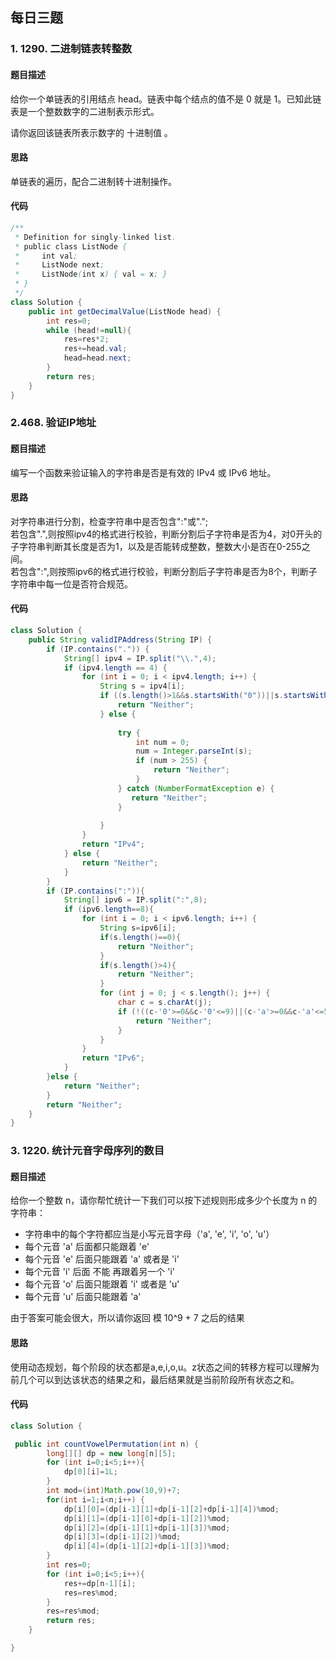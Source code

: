 ## 每日三题
### 1. 1290. 二进制链表转整数
#### 题目描述
给你一个单链表的引用结点 head。链表中每个结点的值不是 0 就是 1。已知此链表是一个整数数字的二进制表示形式。

请你返回该链表所表示数字的 十进制值 。
#### 思路
单链表的遍历，配合二进制转十进制操作。
#### 代码
``` java
/**
 * Definition for singly-linked list.
 * public class ListNode {
 *     int val;
 *     ListNode next;
 *     ListNode(int x) { val = x; }
 * }
 */
class Solution {
    public int getDecimalValue(ListNode head) {
        int res=0;
        while (head!=null){
            res=res*2;
            res+=head.val;
            head=head.next;
        }
        return res;
    }
}
```
### 2.468. 验证IP地址
#### 题目描述
编写一个函数来验证输入的字符串是否是有效的 IPv4 或 IPv6 地址。
#### 思路
对字符串进行分割，检查字符串中是否包含":"或".";  
若包含".",则按照ipv4的格式进行校验，判断分割后子字符串是否为4，对0开头的子字符串判断其长度是否为1，以及是否能转成整数，整数大小是否在0-255之间。  
若包含":",则按照ipv6的格式进行校验，判断分割后子字符串是否为8个，判断子字符串中每一位是否符合规范。
#### 代码
``` java
class Solution {
    public String validIPAddress(String IP) {
        if (IP.contains(".")) {
            String[] ipv4 = IP.split("\\.",4);
            if (ipv4.length == 4) {
                for (int i = 0; i < ipv4.length; i++) {
                    String s = ipv4[i];
                    if ((s.length()>1&&s.startsWith("0"))||s.startsWith("-")) {
                        return "Neither";
                    } else {
                        
                        try {
                            int num = 0;
                            num = Integer.parseInt(s);
                            if (num > 255) {
                                return "Neither";
                            }
                        } catch (NumberFormatException e) {
                           return "Neither";
                        }
                        
                    }
                }
                return "IPv4";
            } else {
                return "Neither";
            }
        }
        if (IP.contains(":")){
            String[] ipv6 = IP.split(":",8);
            if (ipv6.length==8){
                for (int i = 0; i < ipv6.length; i++) {
                    String s=ipv6[i];
                    if(s.length()==0){
                        return "Neither";
                    }
                    if(s.length()>4){
                        return "Neither";
                    }
                    for (int j = 0; j < s.length(); j++) {
                        char c = s.charAt(j);
                        if (!((c-'0'>=0&&c-'0'<=9)||(c-'a'>=0&&c-'a'<=5)||(c-'A'>=0&&c-'A'<=5))){
                            return "Neither";
                        }
                    }
                }
                return "IPv6";
            }
        }else {
            return "Neither";
        }
        return "Neither";
    }
}
```
### 3. 1220. 统计元音字母序列的数目
#### 题目描述
给你一个整数 n，请你帮忙统计一下我们可以按下述规则形成多少个长度为 n 的字符串：  
* 字符串中的每个字符都应当是小写元音字母（'a', 'e', 'i', 'o', 'u'）
* 每个元音 'a' 后面都只能跟着 'e'
* 每个元音 'e' 后面只能跟着 'a' 或者是 'i'
* 每个元音 'i' 后面 不能 再跟着另一个 'i'
* 每个元音 'o' 后面只能跟着 'i' 或者是 'u'
* 每个元音 'u' 后面只能跟着 'a'  

由于答案可能会很大，所以请你返回 模 10^9 + 7 之后的结果
#### 思路
使用动态规划，每个阶段的状态都是a,e,i,o,u。z状态之间的转移方程可以理解为前几个可以到达该状态的结果之和，最后结果就是当前阶段所有状态之和。
#### 代码
``` java
class Solution {

 public int countVowelPermutation(int n) {
        long[][] dp = new long[n][5];
        for (int i=0;i<5;i++){
            dp[0][i]=1L;
        }
        int mod=(int)Math.pow(10,9)+7;
        for(int i=1;i<n;i++) {
            dp[i][0]=(dp[i-1][1]+dp[i-1][2]+dp[i-1][4])%mod;
            dp[i][1]=(dp[i-1][0]+dp[i-1][2])%mod;
            dp[i][2]=(dp[i-1][1]+dp[i-1][3])%mod;
            dp[i][3]=(dp[i-1][2])%mod;
            dp[i][4]=(dp[i-1][2]+dp[i-1][3])%mod;
        }
        int res=0;
        for (int i=0;i<5;i++){
            res+=dp[n-1][i];
            res=res%mod;
        }
        res=res%mod; 
        return res;
    }

}
```